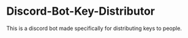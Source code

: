 # Discord-Bot-Key-Distributor
This is a discord bot made specifically for distributing keys to people.
